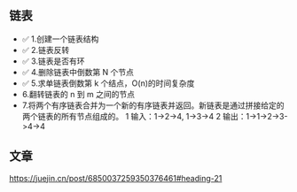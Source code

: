 ## 链表

- ✅ 1.创建一个链表结构
- ✅ 2.链表反转
- ✅ 3.链表是否有环
- ✅ 4.删除链表中倒数第 N 个节点
- ✅ 5.求单链表倒数第 k 个结点，O(n)的时间复杂度
- 6.翻转链表的 n 到 m 之间的节点
- 7.将两个有序链表合并为一个新的有序链表并返回。新链表是通过拼接给定的两个链表的所有节点组成的。
  1 输入：1->2->4, 1->3->4
  2 输出：1->1->2->3->4->4

## 文章

https://juejin.cn/post/6850037259350376461#heading-21
